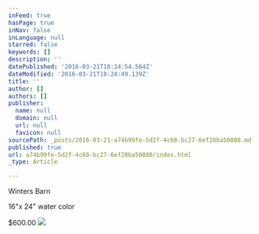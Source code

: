 ```yaml
---
inFeed: true
hasPage: true
inNav: false
inLanguage: null
starred: false
keywords: []
description: ''
datePublished: '2016-03-21T18:24:54.564Z'
dateModified: '2016-03-21T18:24:49.139Z'
title: ''
author: []
authors: []
publisher:
  name: null
  domain: null
  url: null
  favicon: null
sourcePath: _posts/2016-03-21-a74b99fe-5d2f-4c68-bc27-6ef28ba50880.md
published: true
url: a74b99fe-5d2f-4c68-bc27-6ef28ba50880/index.html
_type: Article

---
```

Winters Barn

16"x 24" water color

$600.00
![](https://the-grid-user-content.s3-us-west-2.amazonaws.com/6a5f6f3b-2229-4246-97fa-fbb3656560f1.jpg)